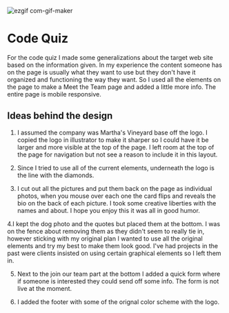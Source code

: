 
![ezgif com-gif-maker](https://user-images.githubusercontent.com/31428973/65825601-eccda900-e246-11e9-868f-3901c121a3d6.gif)




# Code Quiz

For the code quiz I made some generalizations about the target web site based on the information given. In my experience the content someone has on the page is usually what they want to use but they don't have it organized and functioning the way they want. So I used all the elements on the page to make a Meet the Team page and added a little more info. The entire page is mobile responsive.

## Ideas behind the design

1. I assumed the company was Martha's Vineyard base off the logo. I copied the logo in illustrator to make it sharper so I could have it be larger and more visible at the top of the page. I left room at the top of the page for navigation but not see a reason to include it in this layout.

2. Since I tried to use all of the current elements, underneath the logo is the line with the diamonds.

3. I cut out all the pictures and put them back on the page as individual photos, when you mouse over each one the card flips and reveals the bio on the back of each picture. I took some creative liberties with the names and about. I hope you enjoy this it was all in good humor.

4.I kept the dog photo and the quotes but placed them at the bottom. I was on the fence about removing them as they didn't seem to really tie in, however sticking with my original plan I wanted to use all the original elements and try my best to make them look good. I've had projects in the past were clients insisted on using certain graphical elements so I left them in.

5. Next to the join our team part at the bottom I added a quick form where if someone is interested they could send off some info. The form is not live at the moment.

6. I added the footer with some of the orignal color scheme with the logo.
